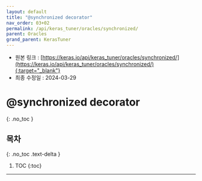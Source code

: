 ```yaml
---
layout: default
title: "@synchronized decorator"
nav_order: 03+02
permalink: /api/keras_tuner/oracles/synchronized/
parent: Oracles
grand_parent: KerasTuner
---
```


* 원본 링크 : [https://keras.io/api/keras_tuner/oracles/synchronized/](https://keras.io/api/keras_tuner/oracles/synchronized/){:target="_blank"}
* 최종 수정일 : 2024-03-29

# @synchronized decorator
{: .no_toc }

## 목차
{: .no_toc .text-delta }

1. TOC
{:toc}

---
